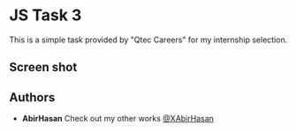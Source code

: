 # JS Task 3
This is a simple task provided by "Qtec Careers" for my internship selection.


## Screen shot

<!-- ### Splash Screen -->
<!-- <img src="demo/1.png" alt="home" width="300"/> -->


## Authors

* **AbirHasan**
Check out my other works [@XAbirHasan](https://github.com/XAbirHasan)
